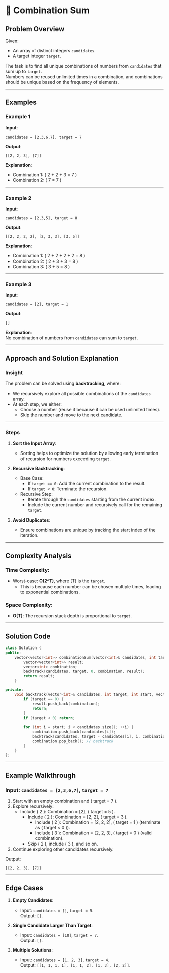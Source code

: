 # 🎯 Combination Sum

## Problem Overview

Given:
- An array of distinct integers `candidates`.
- A target integer `target`.

The task is to find all unique combinations of numbers from `candidates` that sum up to `target`.  
Numbers can be reused unlimited times in a combination, and combinations should be unique based on the frequency of elements.

---

## Examples

### Example 1
**Input**:  
```plaintext
candidates = [2,3,6,7], target = 7
```

**Output**:  
```plaintext
[[2, 2, 3], [7]]
```

**Explanation**:  
- Combination 1: \( 2 + 2 + 3 = 7 \)  
- Combination 2: \( 7 = 7 \)

---

### Example 2
**Input**:  
```plaintext
candidates = [2,3,5], target = 8
```

**Output**:  
```plaintext
[[2, 2, 2, 2], [2, 3, 3], [3, 5]]
```

**Explanation**:  
- Combination 1: \( 2 + 2 + 2 + 2 = 8 \)  
- Combination 2: \( 2 + 3 + 3 = 8 \)  
- Combination 3: \( 3 + 5 = 8 \)

---

### Example 3
**Input**:  
```plaintext
candidates = [2], target = 1
```

**Output**:  
```plaintext
[]
```

**Explanation**:  
No combination of numbers from `candidates` can sum to `target`.

---

## Approach and Solution Explanation

### Insight

The problem can be solved using **backtracking**, where:
- We recursively explore all possible combinations of the `candidates` array.
- At each step, we either:
  - Choose a number (reuse it because it can be used unlimited times).
  - Skip the number and move to the next candidate.

---

### Steps

1. **Sort the Input Array**:
   - Sorting helps to optimize the solution by allowing early termination of recursion for numbers exceeding `target`.

2. **Recursive Backtracking**:
   - Base Case:
     - If `target == 0`: Add the current combination to the result.
     - If `target < 0`: Terminate the recursion.
   - Recursive Step:
     - Iterate through the `candidates` starting from the current index.
     - Include the current number and recursively call for the remaining `target`.

3. **Avoid Duplicates**:
   - Ensure combinations are unique by tracking the start index of the iteration.

---

## Complexity Analysis

### Time Complexity:
- Worst-case: **O(2^T)**, where \(T\) is the `target`.
  - This is because each number can be chosen multiple times, leading to exponential combinations.

### Space Complexity:
- **O(T)**: The recursion stack depth is proportional to `target`.

---

## Solution Code

```cpp
class Solution {
public:
    vector<vector<int>> combinationSum(vector<int>& candidates, int target) {
        vector<vector<int>> result;
        vector<int> combination;
        backtrack(candidates, target, 0, combination, result);
        return result;
    }

private:
    void backtrack(vector<int>& candidates, int target, int start, vector<int>& combination, vector<vector<int>>& result) {
        if (target == 0) {
            result.push_back(combination);
            return;
        }
        if (target < 0) return;

        for (int i = start; i < candidates.size(); ++i) {
            combination.push_back(candidates[i]);
            backtrack(candidates, target - candidates[i], i, combination, result);
            combination.pop_back(); // backtrack
        }
    }
};
```

---

## Example Walkthrough

### Input: `candidates = [2,3,6,7]`, `target = 7`

1. Start with an empty combination and \( target = 7 \).
2. Explore recursively:
   - Include \( 2 \): Combination = [2], \( target = 5 \).
     - Include \( 2 \): Combination = [2, 2], \( target = 3 \).
       - Include \( 2 \): Combination = [2, 2, 2], \( target = 1 \) (terminate as \( target < 0 \)).
       - Include \( 3 \): Combination = [2, 2, 3], \( target = 0 \) (valid combination).
     - Skip \( 2 \), include \( 3 \), and so on.
3. Continue exploring other candidates recursively.

Output:
```plaintext
[[2, 2, 3], [7]]
```

---

## Edge Cases

1. **Empty Candidates**:
   - Input: `candidates = []`, `target = 5`.  
     Output: `[]`.

2. **Single Candidate Larger Than Target**:
   - Input: `candidates = [10]`, `target = 7`.  
     Output: `[]`.

3. **Multiple Solutions**:
   - Input: `candidates = [1, 2, 3]`, `target = 4`.  
     Output: `[[1, 1, 1, 1], [1, 1, 2], [1, 3], [2, 2]]`.
